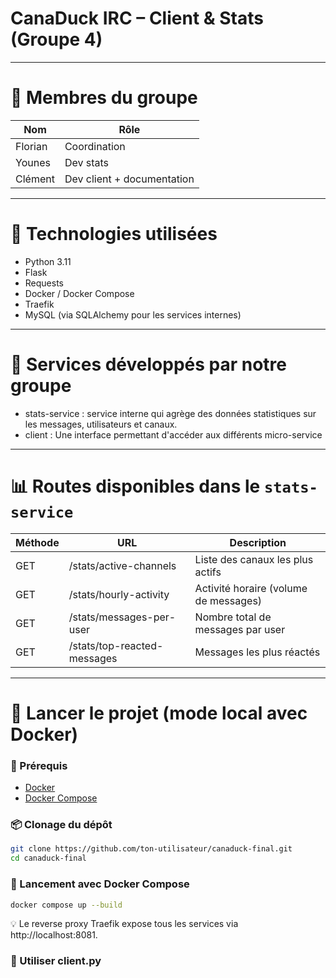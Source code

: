 # CanaDuck IRC – Client & Stats (Groupe 4)

---

# 👥 Membres du groupe

| Nom     | Rôle                          |
| ------- | ----------------------------- |
| Florian | Coordination                  |
| Younes  | Dev stats                     |
| Clément | Dev client + documentation    |


---

# 🔧 Technologies utilisées
- Python 3.11
- Flask
- Requests
- Docker / Docker Compose
- Traefik
- MySQL (via SQLAlchemy pour les services internes)

---

# 📁 Services développés par notre groupe
- stats-service : service interne qui agrège des données statistiques sur les messages, utilisateurs et canaux.
- client : Une interface permettant d'accéder aux différents micro-service

---

# 📊 Routes disponibles dans le `stats-service`

| Méthode | URL                         | Description                           |
| ------- | --------------------------- | ------------------------------------- |
| GET     | /stats/active-channels      | Liste des canaux les plus actifs      |
| GET     | /stats/hourly-activity      | Activité horaire (volume de messages) |
| GET     | /stats/messages-per-user    | Nombre total de messages par user     |
| GET     | /stats/top-reacted-messages | Messages les plus réactés             |

---

# 🚀 Lancer le projet (mode local avec Docker)

### 🔁 Prérequis

- [Docker](https://www.docker.com/)
- [Docker Compose](https://docs.docker.com/compose/)


### 📦 Clonage du dépôt
```bash
git clone https://github.com/ton-utilisateur/canaduck-final.git
cd canaduck-final
```

### 🐳 Lancement avec Docker Compose
```bash
docker compose up --build
```
💡 Le reverse proxy Traefik expose tous les services via http://localhost:8081.

### 🐍 Utiliser client.py
